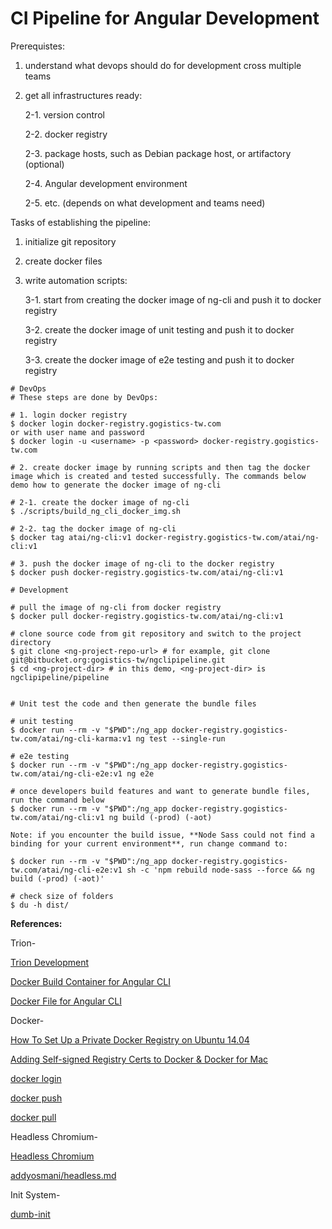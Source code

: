 # CI Pipeline for Angular Development

Prerequistes:

1. understand what devops should do for development cross multiple teams

2. get all infrastructures ready:

    2-1. version control

    2-2. docker registry

    2-3. package hosts, such as Debian package host, or artifactory (optional)

    2-4. Angular development environment

    2-5. etc. (depends on what development and teams need)


Tasks of establishing the pipeline:

1. initialize git repository

2. create docker files

3. write automation scripts:

    3-1. start from creating the docker image of ng-cli and push it to docker registry

    3-2. create the docker image of unit testing and push it to docker registry

    3-3. create the docker image of e2e testing and push it to docker registry


```shell=
# DevOps
# These steps are done by DevOps:

# 1. login docker registry
$ docker login docker-registry.gogistics-tw.com
or with user name and password
$ docker login -u <username> -p <password> docker-registry.gogistics-tw.com

# 2. create docker image by running scripts and then tag the docker image which is created and tested successfully. The commands below demo how to generate the docker image of ng-cli

# 2-1. create the docker image of ng-cli
$ ./scripts/build_ng_cli_docker_img.sh

# 2-2. tag the docker image of ng-cli
$ docker tag atai/ng-cli:v1 docker-registry.gogistics-tw.com/atai/ng-cli:v1

# 3. push the docker image of ng-cli to the docker registry
$ docker push docker-registry.gogistics-tw.com/atai/ng-cli:v1
```


```shell=
# Development

# pull the image of ng-cli from docker registry
$ docker pull docker-registry.gogistics-tw.com/atai/ng-cli:v1

# clone source code from git repository and switch to the project directory
$ git clone <ng-project-repo-url> # for example, git clone git@bitbucket.org:gogistics-tw/ngclipipeline.git
$ cd <ng-project-dir> # in this demo, <ng-project-dir> is ngclipipeline/pipeline


# Unit test the code and then generate the bundle files

# unit testing
$ docker run --rm -v "$PWD":/ng_app docker-registry.gogistics-tw.com/atai/ng-cli-karma:v1 ng test --single-run

# e2e testing
$ docker run --rm -v "$PWD":/ng_app docker-registry.gogistics-tw.com/atai/ng-cli-e2e:v1 ng e2e

# once developers build features and want to generate bundle files, run the command below
$ docker run --rm -v "$PWD":/ng_app docker-registry.gogistics-tw.com/atai/ng-cli:v1 ng build (-prod) (-aot)

Note: if you encounter the build issue, **Node Sass could not find a binding for your current environment**, run change command to:

$ docker run --rm -v "$PWD":/ng_app docker-registry.gogistics-tw.com/atai/ng-cli-e2e:v1 sh -c 'npm rebuild node-sass --force && ng build (-prod) (-aot)'

# check size of folders
$ du -h dist/
```


**References:**

Trion-

[Trion Development](https://github.com/trion-development)

[Docker Build Container for Angular CLI](https://www.trion.de/news/2017/01/20/docker-build-angular-cli.html)

[Docker File for Angular CLI](https://www.trion.de/news/2017/02/25/dockerfile-fuer-angular-cli.html)

Docker-

[How To Set Up a Private Docker Registry on Ubuntu 14.04](https://www.digitalocean.com/community/tutorials/how-to-set-up-a-private-docker-registry-on-ubuntu-14-04)

[Adding Self-signed Registry Certs to Docker & Docker for Mac](http://container-solutions.com/adding-self-signed-registry-certs-docker-mac/)

[docker login](https://docs.docker.com/engine/reference/commandline/login/#usage)

[docker push](https://docs.docker.com/engine/reference/commandline/push/)

[docker pull](https://docs.docker.com/engine/reference/commandline/pull/)

Headless Chromium-

[Headless Chromium](https://chromium.googlesource.com/chromium/src/+/lkgr/headless/README.md)

[addyosmani/headless.md](https://gist.github.com/addyosmani/5336747)

Init System-

[dumb-init](https://github.com/Yelp/dumb-init)
